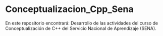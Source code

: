 # Conceptualizacion_Cpp_Sena
En este repositorio encontrará: Desarrollo de las actividades del curso de Conceptualización de C++ del Servicio Nacional de Aprendizaje (SENA).
